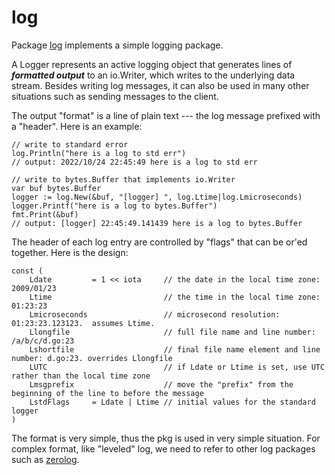 # log

Package [log][std/log] implements a simple logging package.

A Logger represents an active logging object that generates
lines of ***formatted output*** to an io.Writer, which writes
to the underlying data stream. Besides writing log messages,
it can also be used in many other situations such as sending
messages to the client.

The output "format" is a line of plain text --- the log message
prefixed with a "header". Here is an example:

```golang
// write to standard error
log.Println("here is a log to std err")
// output: 2022/10/24 22:45:49 here is a log to std err

// write to bytes.Buffer that implements io.Writer
var buf bytes.Buffer
logger := log.New(&buf, "[logger] ", log.Ltime|log.Lmicroseconds)
logger.Printf("here is a log to bytes.Buffer")
fmt.Print(&buf)
// output: [logger] 22:45:49.141439 here is a log to bytes.Buffer
```

The header of each log entry are controlled by "flags" that can
be or'ed together. Here is the design:

```golang
const (
	Ldate         = 1 << iota     // the date in the local time zone: 2009/01/23
	Ltime                         // the time in the local time zone: 01:23:23
	Lmicroseconds                 // microsecond resolution: 01:23:23.123123.  assumes Ltime.
	Llongfile                     // full file name and line number: /a/b/c/d.go:23
	Lshortfile                    // final file name element and line number: d.go:23. overrides Llongfile
	LUTC                          // if Ldate or Ltime is set, use UTC rather than the local time zone
	Lmsgprefix                    // move the "prefix" from the beginning of the line to before the message
	LstdFlags     = Ldate | Ltime // initial values for the standard logger
)
```

The format is very simple, thus the pkg is used in very simple
situation. For complex format, like "leveled" log, we need to
refer to other log packages such as [zerolog][zerolog].

[std/log]: https://pkg.go.dev/log@go1.19.2
[zerolog]: https://github.com/rs/zerolog
